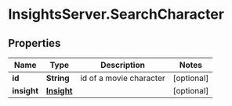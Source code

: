 # InsightsServer.SearchCharacter

## Properties
Name | Type | Description | Notes
------------ | ------------- | ------------- | -------------
**id** | **String** | id of a movie character | [optional] 
**insight** | [**Insight**](Insight.md) |  | [optional] 


